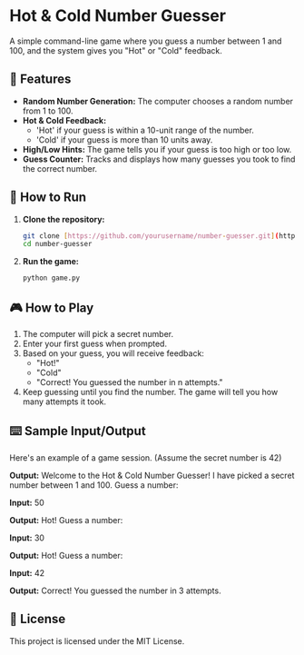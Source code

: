 # Hot & Cold Number Guesser

A simple command-line game where you guess a number between 1 and 100, and the system gives you "Hot" or "Cold" feedback.

## 🎯 Features

* **Random Number Generation:** The computer chooses a random number from 1 to 100.
* **Hot & Cold Feedback:**
    * 'Hot' if your guess is within a 10-unit range of the number.
    * 'Cold' if your guess is more than 10 units away.
* **High/Low Hints:** The game tells you if your guess is too high or too low.
* **Guess Counter:** Tracks and displays how many guesses you took to find the correct number.

## 🚀 How to Run

1.  **Clone the repository:**
    ```bash
    git clone [https://github.com/yourusername/number-guesser.git](https://github.com/yourusername/number-guesser.git)
    cd number-guesser
    ```
2.  **Run the game:**
    ```bash
    python game.py
    ```

## 🎮 How to Play

1.  The computer will pick a secret number.
2.  Enter your first guess when prompted.
3.  Based on your guess, you will receive feedback:
    * "Hot!"
    * "Cold"
    * "Correct! You guessed the number in n attempts."
4.  Keep guessing until you find the number. The game will tell you how many attempts it took.

## ⌨️ Sample Input/Output

Here's an example of a game session. (Assume the secret number is 42)

**Output:**
Welcome to the Hot & Cold Number Guesser!
I have picked a secret number between 1 and 100.
Guess a number:

**Input:**
50

**Output:**
Hot!
Guess a number:

**Input:**
30

**Output:**
Hot!
Guess a number:

**Input:**
42

**Output:**
Correct! You guessed the number in 3 attempts.

## 📜 License

This project is licensed under the MIT License.
